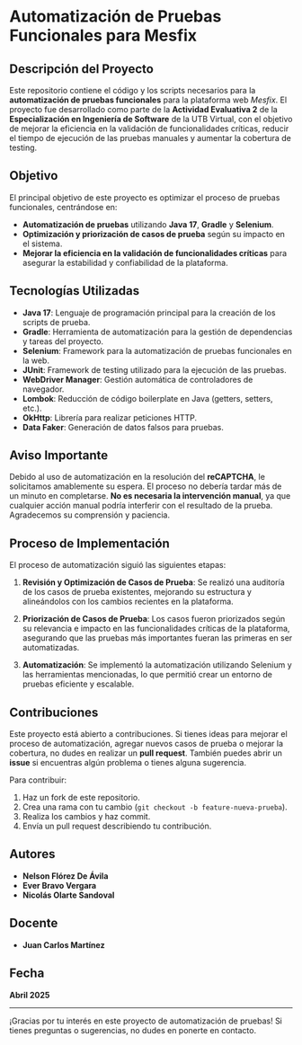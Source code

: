 # Automatización de Pruebas Funcionales para Mesfix

## Descripción del Proyecto

Este repositorio contiene el código y los scripts necesarios para la **automatización de pruebas funcionales** para la plataforma web *Mesfix*. El proyecto fue desarrollado como parte de la **Actividad Evaluativa 2** de la **Especialización en Ingeniería de Software** de la UTB Virtual, con el objetivo de mejorar la eficiencia en la validación de funcionalidades críticas, reducir el tiempo de ejecución de las pruebas manuales y aumentar la cobertura de testing.

## Objetivo

El principal objetivo de este proyecto es optimizar el proceso de pruebas funcionales, centrándose en:

- **Automatización de pruebas** utilizando **Java 17**, **Gradle** y **Selenium**.
- **Optimización y priorización de casos de prueba** según su impacto en el sistema.
- **Mejorar la eficiencia en la validación de funcionalidades críticas** para asegurar la estabilidad y confiabilidad de la plataforma.

## Tecnologías Utilizadas

- **Java 17**: Lenguaje de programación principal para la creación de los scripts de prueba.
- **Gradle**: Herramienta de automatización para la gestión de dependencias y tareas del proyecto.
- **Selenium**: Framework para la automatización de pruebas funcionales en la web.
- **JUnit**: Framework de testing utilizado para la ejecución de las pruebas.
- **WebDriver Manager**: Gestión automática de controladores de navegador.
- **Lombok**: Reducción de código boilerplate en Java (getters, setters, etc.).
- **OkHttp**: Librería para realizar peticiones HTTP.
- **Data Faker**: Generación de datos falsos para pruebas.

## Aviso Importante

Debido al uso de automatización en la resolución del **reCAPTCHA**, le solicitamos amablemente su espera. El proceso no debería tardar más de un minuto en completarse. 
**No es necesaria la intervención manual**, ya que cualquier acción manual podría interferir con el resultado de la prueba.
Agradecemos su comprensión y paciencia.

## Proceso de Implementación

El proceso de automatización siguió las siguientes etapas:

1. **Revisión y Optimización de Casos de Prueba**: Se realizó una auditoría de los casos de prueba existentes, mejorando su estructura y alineándolos con los cambios recientes en la plataforma.
   
2. **Priorización de Casos de Prueba**: Los casos fueron priorizados según su relevancia e impacto en las funcionalidades críticas de la plataforma, asegurando que las pruebas más importantes fueran las primeras en ser automatizadas.
   
3. **Automatización**: Se implementó la automatización utilizando Selenium y las herramientas mencionadas, lo que permitió crear un entorno de pruebas eficiente y escalable.

## Contribuciones

Este proyecto está abierto a contribuciones. Si tienes ideas para mejorar el proceso de automatización, agregar nuevos casos de prueba o mejorar la cobertura, no dudes en realizar un **pull request**. También puedes abrir un **issue** si encuentras algún problema o tienes alguna sugerencia.

Para contribuir:

1. Haz un fork de este repositorio.
2. Crea una rama con tu cambio (`git checkout -b feature-nueva-prueba`).
3. Realiza los cambios y haz commit.
4. Envía un pull request describiendo tu contribución.

## Autores

- **Nelson Flórez De Ávila**
- **Ever Bravo Vergara**
- **Nicolás Olarte Sandoval**

## Docente

- **Juan Carlos Martínez**

## Fecha

**Abril 2025**

---

¡Gracias por tu interés en este proyecto de automatización de pruebas! Si tienes preguntas o sugerencias, no dudes en ponerte en contacto.


